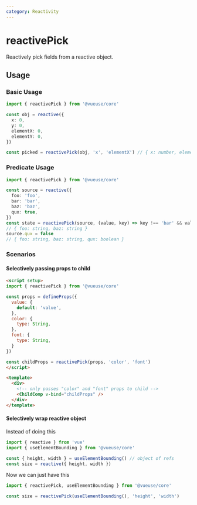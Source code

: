 ```yaml
---
category: Reactivity
---
```


# reactivePick

Reactively pick fields from a reactive object.

## Usage

### Basic Usage

```ts
import { reactivePick } from '@vueuse/core'

const obj = reactive({
  x: 0,
  y: 0,
  elementX: 0,
  elementY: 0,
})

const picked = reactivePick(obj, 'x', 'elementX') // { x: number, elementX: number }
```

### Predicate Usage

```ts
import { reactivePick } from '@vueuse/core'

const source = reactive({
  foo: 'foo',
  bar: 'bar',
  baz: 'baz',
  qux: true,
})
const state = reactivePick(source, (value, key) => key !== 'bar' && value !== true)
// { foo: string, baz: string }
source.qux = false
// { foo: string, baz: string, qux: boolean }
````
### Scenarios

#### Selectively passing props to child

```html
<script setup>
import { reactivePick } from '@vueuse/core'

const props = defineProps({
  value: {
    default: 'value',
  },
  color: {
    type: String,
  },
  font: {
    type: String,
  }
})

const childProps = reactivePick(props, 'color', 'font')
</script>

<template>
  <div>
    <!-- only passes "color" and "font" props to child -->
    <ChildComp v-bind="childProps" />
  </div>
</template>
```

#### Selectively wrap reactive object

Instead of doing this

```ts
import { reactive } from 'vue'
import { useElementBounding } from '@vueuse/core'

const { height, width } = useElementBounding() // object of refs
const size = reactive({ height, width })
```

Now we can just have this

```ts
import { reactivePick, useElementBounding } from '@vueuse/core'

const size = reactivePick(useElementBounding(), 'height', 'width')
```
